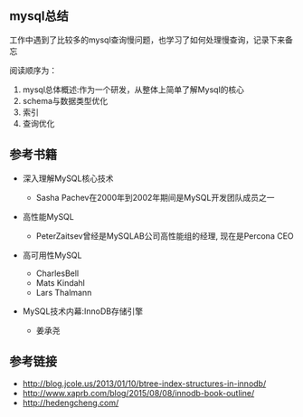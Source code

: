 ## mysql总结

工作中遇到了比较多的mysql查询慢问题，也学习了如何处理慢查询，记录下来备忘

阅读顺序为：
1. mysql总体概述:作为一个研发，从整体上简单了解Mysql的核心
2. schema与数据类型优化
3. 索引
4. 查询优化

## 参考书籍

- 深入理解MySQL核心技术
    - Sasha Pachev在2000年到2002年期间是MySQL开发团队成员之一

- 高性能MySQL
    - PeterZaitsev曾经是MySQLAB公司高性能组的经理,  现在是Percona CEO

- 高可用性MySQL
    - CharlesBell
    - Mats Kindahl
    - Lars Thalmann
- MySQL技术内幕:InnoDB存储引擎
    - 姜承尧
    
## 参考链接    
- http://blog.jcole.us/2013/01/10/btree-index-structures-in-innodb/
- http://www.xaprb.com/blog/2015/08/08/innodb-book-outline/
- http://hedengcheng.com/